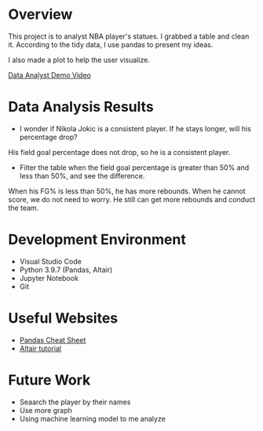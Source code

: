 # Overview

This project is to analyst NBA player's statues. I grabbed a table and clean it. According to the tidy data, I use pandas to present my ideas.

I also made a plot to help the user visualize.

[Data Analyst Demo Video](http://youtube.link.goes.here)

# Data Analysis Results

* I wonder if Nikola Jokic is a consistent player. If he stays longer, will his percentage drop?

His field goal percentage does not drop, so he is a consistent player.

* Filter the table when the field goal percentage is greater than 50% and less than 50%, and see the difference.

When his FG% is less than 50%, he has more rebounds. When he cannot score, we do not need to worry. He still can get more rebounds and conduct the team.


# Development Environment

- Visual Studio Code
- Python 3.9.7 (Pandas, Altair)
- Jupyter Notebook
- Git


# Useful Websites

* [Pandas Cheat Sheet](https://pandas.pydata.org/Pandas_Cheat_Sheet.pdf)
* [Altair tutorial](https://altair-viz.github.io/)

# Future Work


* Seaarch the player by their names
* Use more graph
* Using machine learning model to me  analyze
